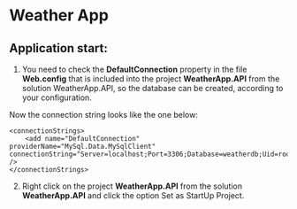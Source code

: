 # Weather App

## Application start:

1. You need to check the **DefaultConnection** property in the file **Web.config** 
that is included into the project **WeatherApp.API** from the solution WeatherApp.API,
so the database can be created, according to your configuration.

Now the connection string looks like the one below:

```
<connectionStrings>
	<add name="DefaultConnection" providerName="MySql.Data.MySqlClient" connectionString="Server=localhost;Port=3306;Database=weatherdb;Uid=root;Pwd=admin;" />
</connectionStrings>
```

2. Right click on the project **WeatherApp.API** from the solution **WeatherApp.API** and click the option Set as StartUp Project.



  
